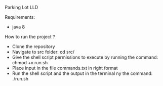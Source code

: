 Parking Lot LLD

Requirements:

- java 8


How to run the project ?

- Clone the repository
- Navigate to src folder: cd src/
- Give the shell script permissions to execute by running the command: chmod +x run.sh
- Place input in the file commands.txt in right format
- Run the shell script and the output in the terminal ny the command: ./run.sh
